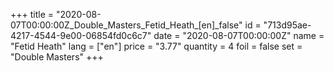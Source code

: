 +++
title = "2020-08-07T00:00:00Z_Double_Masters_Fetid_Heath_[en]_false"
id = "713d95ae-4217-4544-9e00-06854fd0c6c7"
date = "2020-08-07T00:00:00Z"
name = "Fetid Heath"
lang = ["en"]
price = "3.77"
quantity = 4
foil = false
set = "Double Masters"
+++
